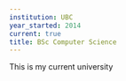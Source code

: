 ```yaml
---
institution: UBC
year_started: 2014
current: true
title: BSc Computer Science
---
```


This is my current university
